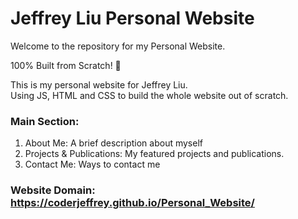 # Jeffrey Liu Personal Website
Welcome to the repository for my Personal Website. 

100% Built from Scratch! 📑

This is my personal website for Jeffrey Liu.  
Using JS, HTML and CSS to build the whole website out of scratch.

### Main Section:
1. About Me: A brief description about myself
2. Projects & Publications: My featured projects and publications.
3. Contact Me: Ways to contact me

### Website Domain: https://coderjeffrey.github.io/Personal_Website/
